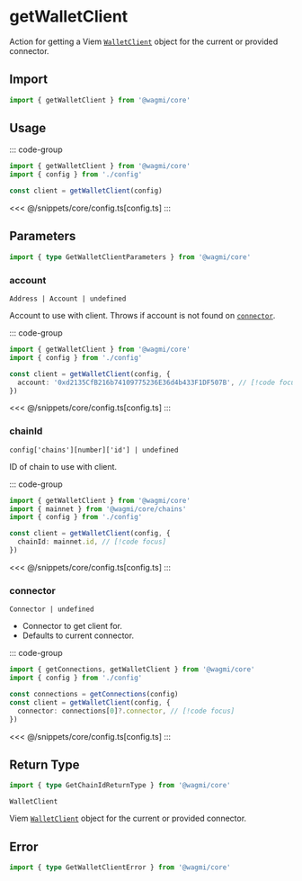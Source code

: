 <script setup>
const packageName = '@wagmi/core'
const actionName = 'getWalletClient'
const typeName = 'GetWalletClient'
</script>

# getWalletClient

Action for getting a Viem [`WalletClient`](https://viem.sh/docs/clients/wallet.html) object for the current or provided connector.

## Import

```ts
import { getWalletClient } from '@wagmi/core'
```

## Usage

::: code-group
```ts [index.ts]
import { getWalletClient } from '@wagmi/core'
import { config } from './config'

const client = getWalletClient(config)
```
<<< @/snippets/core/config.ts[config.ts]
:::

## Parameters

```ts
import { type GetWalletClientParameters } from '@wagmi/core'
```

### account

`Address | Account | undefined`

Account to use with client. Throws if account is not found on [`connector`](#connector).

::: code-group
```ts [index.ts]
import { getWalletClient } from '@wagmi/core'
import { config } from './config'

const client = getWalletClient(config, {
  account: '0xd2135CfB216b74109775236E36d4b433F1DF507B', // [!code focus]
})
```
<<< @/snippets/core/config.ts[config.ts]
:::

### chainId

`config['chains'][number]['id'] | undefined`

ID of chain to use with client.

::: code-group
```ts [index.ts]
import { getWalletClient } from '@wagmi/core'
import { mainnet } from '@wagmi/core/chains'
import { config } from './config'

const client = getWalletClient(config, {
  chainId: mainnet.id, // [!code focus]
})
```
<<< @/snippets/core/config.ts[config.ts]
:::

### connector

`Connector | undefined`

- Connector to get client for.
- Defaults to current connector.

::: code-group
```ts [index.ts]
import { getConnections, getWalletClient } from '@wagmi/core'
import { config } from './config'

const connections = getConnections(config)
const client = getWalletClient(config, {
  connector: connections[0]?.connector, // [!code focus]
})
```
<<< @/snippets/core/config.ts[config.ts]
:::

## Return Type

```ts
import { type GetChainIdReturnType } from '@wagmi/core'
```

`WalletClient`

Viem [`WalletClient`](https://viem.sh/docs/clients/wallet.html) object for the current or provided connector.

## Error

```ts
import { type GetWalletClientError } from '@wagmi/core'
```

<!--@include: @shared/query-imports.md-->